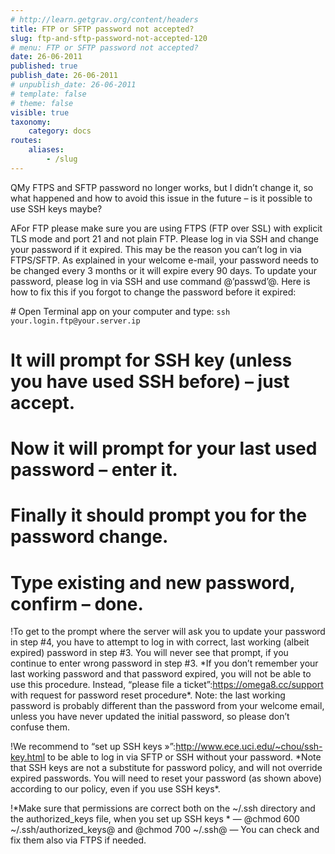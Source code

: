 ```yaml
---
# http://learn.getgrav.org/content/headers
title: FTP or SFTP password not accepted?
slug: ftp-and-sftp-password-not-accepted-120
# menu: FTP or SFTP password not accepted?
date: 26-06-2011
published: true
publish_date: 26-06-2011
# unpublish_date: 26-06-2011
# template: false
# theme: false
visible: true
taxonomy:
    category: docs
routes:
    aliases:
        - /slug
---
```


<a name="debug-q"></a>

QMy FTPS and SFTP password no longer works, but I didn’t change it, so what happened and how to avoid this issue in the future – is it possible to use SSH keys maybe?

<a name="debug-a"></a>

AFor FTP please make sure you are using FTPS (FTP over SSL) with explicit TLS mode and port 21 and not plain FTP. Please log in via SSH and change your password if it expired. This may be the reason you can’t log in via FTPS/SFTP. As explained in your welcome e-mail, your password needs to be changed every 3 months or it will expire every 90 days. To update your password, please log in via SSH and use command @’passwd’@. Here is how to fix this if you forgot to change the password before it expired:

\# Open Terminal app on your computer and type: `ssh your.login.ftp@your.server.ip`  
 # It will prompt for SSH key (unless you have used SSH before) – just accept.  
 # Now it will prompt for your last used password – enter it.  
 # Finally it should prompt you for the password change.  
 # Type existing and new password, confirm – done.

<a name="debug-b"></a>

!To get to the prompt where the server will ask you to update your password in step #4, you have to attempt to log in with correct, last working (albeit expired) password in step #3. You will never see that prompt, if you continue to enter wrong password in step #3. \*If you don’t remember your last working password and that password expired, you will not be able to use this procedure. Instead, “please file a ticket”:https://omega8.cc/support with request for password reset procedure\*. Note: the last working password is probably different than the password from your welcome email, unless you have never updated the initial password, so please don’t confuse them.

<a name="debug-b"></a>

!We recommend to “set up SSH keys »”:http://www.ece.uci.edu/~chou/ssh-key.html to be able to log in via SFTP or SSH without your password. \*Note that SSH keys are not a substitute for password policy, and will not override expired passwords. You will need to reset your password (as shown above) according to our policy, even if you use SSH keys\*.

<a name="debug-c"></a>

!\*Make sure that permissions are correct both on the ~/.ssh directory and the authorized\_keys file, when you set up SSH keys * — @chmod 600 ~/.ssh/authorized\_keys@ and @chmod 700 ~/.ssh@ — You can check and fix them also via FTPS if needed.